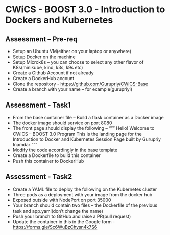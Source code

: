 # CWiCS - BOOST 3.0 - Introduction to Dockers and Kubernetes 
## Assessment – Pre-req
- Setup an Ubuntu VM(either on your laptop or anywhere)
- Setup Docker on the machine
- Setup Microk8s – you can choose to select any other flavor of K8s(minikube, kind, k3s, k9s etc)
- Create a Github Account if not already
- Create a DockerHub account
- Clone the repository - https://github.com/Gurupriy/CWiCS-Base
- Create a branch with your name – for example(gurupriyi)

## Assessment - Task1
- From the base container file – Build a flask container as a Docker image
- The docker image should service on port 8080
- The front page should display the following –
  “”” Hello! Welcome to CWiCS – BOOST 3.0 Program
     This is the landing page for the Introduction to Docker and Kubernetes Session
      Page built by Gurupriy Inamdar
  “””
- Modify the code accordingly in the base template
- Create a Dockerfile to build this container
- Push this container to DockerHub 

## Assessment - Task2
- Create a YAML file to deploy the following on the Kubernetes cluster
- Three pods as a deployment with your image from the docker hub
- Exposed outside with NodePort on port 35000
- Your branch should contain two files – the Dockerfile of the previous task and app.yaml(don’t change the name)
- Push your branch to GitHub and raise a PR(pull request)
- Update the container in this in the Google form - https://forms.gle/Sc6WuBzChysn4k7S6
